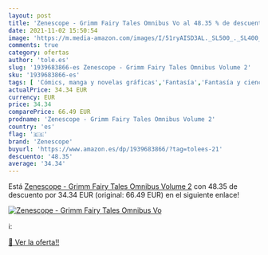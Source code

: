```yaml
---
layout: post
title: 'Zenescope - Grimm Fairy Tales Omnibus Vo al 48.35 % de descuento'
date: 2021-11-02 15:50:54
image: 'https://m.media-amazon.com/images/I/51ryAISD3AL._SL500_._SL400_.jpg'
comments: true
category: ofertas
author: 'tole.es'
slug: '1939683866-es Zenescope - Grimm Fairy Tales Omnibus Volume 2'
sku: '1939683866-es'
tags: [ 'Cómics, manga y novelas gráficas','Fantasía','Fantasía y ciencia ficción','Libros','Libros juveniles','zenescope', ]
actualPrice: 34.34 EUR
currency: EUR
price: 34.34
comparePrice: 66.49 EUR
prodname: 'Zenescope - Grimm Fairy Tales Omnibus Volume 2'
country: 'es'
flag: '🇪🇸'
brand: 'Zenescope'
buyurl: 'https://www.amazon.es/dp/1939683866/?tag=tolees-21'
descuento: '48.35'
average: '34.34'
---
```


Está [Zenescope - Grimm Fairy Tales Omnibus Volume 2](https://www.amazon.es/dp/1939683866/?tag=tolees-21) con 48.35 de descuento por 34.34 EUR (original: 66.49 EUR) en el siguiente enlace!

[![Zenescope - Grimm Fairy Tales Omnibus Vo](https://m.media-amazon.com/images/I/51ryAISD3AL._SL500_._SL400_.jpg)](https://www.amazon.es/dp/1939683866/?tag=tolees-21)

ℹ️:


[🛒 Ver la oferta!!](https://www.amazon.es/dp/1939683866/?tag=tolees-21)
